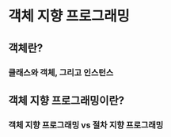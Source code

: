 # 객체 지향 프로그래밍

## 객체란?



### 클래스와 객체, 그리고 인스턴스



## 객체 지향 프로그래밍이란?



### 객체 지향 프로그래밍 vs 절차 지향 프로그래밍

